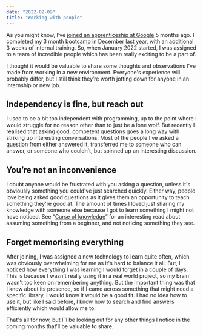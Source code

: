 ```yaml
---
date: "2022-02-09"
title: "Working with people"
---
```


As you might know, I’ve [joined an apprenticeship at Google](https://parsam.io/articles/joined-google) 5 months ago. I completed my 3 month bootcamp in December last year, with an additional 3 weeks of internal training. So, when January 2022 started, I was assigned to a team of incredible people which has been really exciting to be a part of.

I thought it would be valuable to share some thoughts and observations I've made from working in a new environment. Everyone's experience will probably differ, but I still think they’re worth jotting down for anyone in an internship or new job.

## Independency is fine, but reach out

I used to be a bit too independent with programming, up to the point where I would struggle for no reason other than to just be a lone wolf. But recently I realised that asking good, competent questions goes a long way with striking up interesting conversations. Most of the people I’ve asked a question from either answered it, transferred me to someone who can answer, or someone who couldn’t, but spinned up an interesting discussion.

## You’re not an inconvenience

I doubt anyone would be frustrated with you asking a question, unless it's obviously something you could've just searched quickly. Either way, people love being asked good questions as it gives them an opportunity to teach something they're good at. The amount of times I loved just sharing my knowledge with someone else because I got to learn something I might not have noticed. See “[Curse of knowledge](https://en.wikipedia.org/wiki/Curse_of_knowledge)” for an interesting read about assuming something from a beginner, and not noticing something they see.

## Forget memorising everything

After joining, I was assigned a new technology to learn quite often, which was obviously overwhelming for me as it's hard to balance it all. But, I noticed how everything I was learning I would forget in a couple of days. This is because I wasn't really using it in a real world project, so my brain wasn't too keen on remembering anything. But the important thing was that I knew about its presence, so if I came across something that might need a specific library, I would know it would be a good fit. I had no idea how to use it, but like I said before, I know how to search and find answers efficiently which would allow me to.

That's all for now, but I’ll be looking out for any other things I notice in the coming months that’ll be valuable to share.

